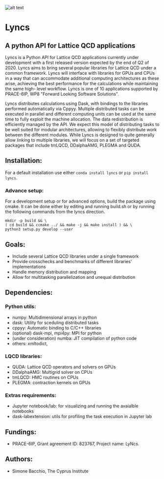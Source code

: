 
![alt text](https://github.com/sbacchio/lyncs/blob/master/docs/source/_static/logo.png "Lyncs")

# Lyncs

## A python API for Lattice QCD applications

Lyncs is a Python API for Lattice QCD applications currently under development with a first
released version expected by the end of Q2 of 2020. Lyncs aims to bring several popular
libraries for Lattice QCD under a common framework. Lyncs will interface with libraries for
GPUs and CPUs in a way that can accommodate additional computing architectures as these
arise, achieving the best performance for the calculations while maintaining the same high-
level workflow. Lyncs is one of 10 applications supported by PRACE-6IP, WP8 "Forward
Looking Software Solutions".

Lyncs distributes calculations using Dask, with bindings to the libraries performed
automatically via Cppyy. Multiple distributed tasks can be executed in parallel and different
computing units can be used at the same time to fully exploit the machine allocation. The data
redistribution is efficiently managed by the API. We expect this model of distributing tasks to
be well suited for modular architectures, allowing to flexibly distribute
work between the different modules.
While Lyncs is designed to quite generally allow linking to multiple libraries, we will
focus on a set of targeted packages that include tmLQCD, DDalphaAMG, PLEGMA and QUDA.


## Installation:

For a default installation use either `conda install lyncs` or `pip install lyncs`.

### Advance setup:

For a development setup or for advanced options, build the package using cmake.
It can be done either by editing and running build.sh or by running the following commands
from the lyncs direction.

```
mkdir -p build && \
( cd build && ccmake ../ && make -j && make install ) && \
python3 setup.py develop --user
```


## Goals:

- Include several Lattice QCD libraries under a single framework
- Provide crosschecks and benchmarks of different libraries' implementations
- Handle memory distribution and mapping
- Allow for multitasking parallelization and unequal distribution


## Dependencies:

### Python utils:

- numpy: Multidimensional arrays in python
- dask: Utility for sceduling distributed tasks
- cppyy: Automatic binding to C/C++ libraries
- (optional) dask-mpi, mpi4py: MPI for python
- (under consideration) numba: JIT compilation of python code
- others: xmltodict, 

### LQCD libraries:

- QUDA: Lattice QCD operators and solvers on GPUs
- DDalphaAMG: Multigrid solver on CPUs
- tmLQCD: HMC routines on CPUs
- PLEGMA: contraction kernels on GPUs

### Extras requirements:

- Jupyter notebook/lab: for visualizing and running the avaialble notebooks
- dask-labextension: utils for profiling the task execution in Jupyter lab


## Fundings:

- PRACE-6IP, Grant agreement ID: 823767, Project name: LyNcs.


## Authors:

- Simone Bacchio, The Cyprus Institute
